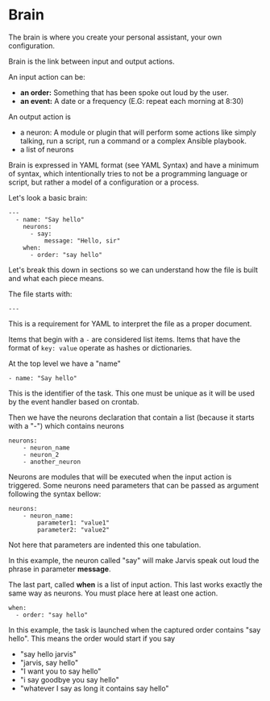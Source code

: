 # Brain

The brain is where you create your personal assistant, your own configuration.

Brain is the link between input and output actions.

An input action can be:
- **an order:** Something that has been spoke out loud by the user.
- **an event:** A date or a frequency (E.G: repeat each morning at 8:30)

An output action is
- a neuron: A module or plugin that will perform some actions like simply talking, run a script, run a command or a complex Ansible playbook.
- a list of neurons

Brain is expressed in YAML format (see YAML Syntax) and have a minimum of syntax, which intentionally tries to not be a programming language or script, 
but rather a model of a configuration or a process.

Let's look a basic brain:

```
---
  - name: "Say hello"
    neurons:      
      - say:
          message: "Hello, sir"
    when:
      - order: "say hello"
```

Let's break this down in sections so we can understand how the file is built and what each piece means.

The file starts with:
```
---
```
This is a requirement for YAML to interpret the file as a proper document.

Items that begin with a ```-``` are considered list items. Items that have the format of ```key: value``` operate as hashes or dictionaries.

At the top level we have a "name"
```
- name: "Say hello"
```
This is the identifier of the task. This one must be unique as it will be used by the event handler based on crontab.

Then we have the neurons declaration that contain a list (because it starts with a "-") which contains neurons
```
neurons:
    - neuron_name
    - neuron_2
    - another_neuron
```

Neurons are modules that will be executed when the input action is triggered.
Some neurons need parameters that can be passed as argument following the syntax bellow:
```
neurons:
    - neuron_name:
        parameter1: "value1"
        parameter2: "value2"
```
Not here that parameters are indented this one tabulation.


In this example, the neuron called "say" will make Jarvis speak out loud the phrase in parameter **message**.

The last part, called **when** is a list of input action. This last works exactly the same way as neurons. You must place here at least one action.
```
when:
  - order: "say hello"
```

In this example, the task is launched when the captured order contains "say hello". This means the order would start if you say
- "say hello jarvis"
- "jarvis, say hello"
- "I want you to say hello"
- "i say goodbye you say hello"
- "whatever I say as long it contains say hello"

